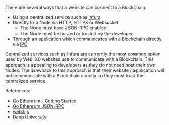 There are several ways that a website can connect to a Blockchain:
-   Using a centralized service such as [Infura](https://infura.io/)
-   Directly to a Node via HTTP, HTTPS or Websocket
    -   The Node must have JSON-RPC enabled
    -   The Node must be hosted or trusted by the developer
-   Through an application which communicates with a Blockchain directly via [IPC](https://geth.ethereum.org/docs/getting-started)

Centralized services such as [Infura](https://infura.io/) are currently the most common option used by Web 3.0 websites use to communicate with a Blockchain.
This approach is appealing to developers as they do not need host their own Nodes.
The drawback to this approach is that their website / application will not communicate with a Blockchain directly so
they must trust the centralized service.

References:
-   [Go Ethereum - Getting Started](https://geth.ethereum.org/docs/getting-started)
-   [Go Ethereum JSON-RPC](https://geth.ethereum.org/docs/rpc/server)
-   [web3.js](https://web3js.readthedocs.io/en/v1.2.11/web3.html)
-   [Dapp University](https://www.dappuniversity.com/articles/web3-js-intro)
